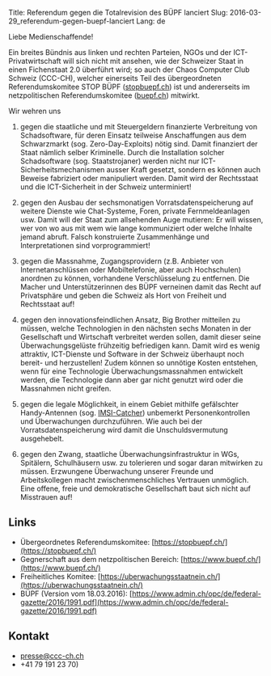 Title: Referendum gegen die Totalrevision des BÜPF lanciert
Slug: 2016-03-29_referendum-gegen-buepf-lanciert
Lang: de

Liebe Medienschaffende!

Ein breites Bündnis aus linken und rechten Parteien, NGOs und der
ICT-Privatwirtschaft will sich nicht mit ansehen, wie der Schweizer Staat in
einen Fichenstaat 2.0 überführt wird; so auch der Chaos Computer Club Schweiz
(CCC-CH), welcher einerseits Teil des übergeordneten Referendumskomitee
STOP BÜPF ([stopbuepf.ch](https://stopbuepf.ch/)) ist und andererseits im
netzpolitischen Referendumskomitee ([buepf.ch](https://www.buepf.ch/))
mitwirkt.

Wir wehren uns

1. gegen die staatliche und mit Steuergeldern finanzierte Verbreitung von
Schadsoftware, für deren Einsatz teilweise Anschaffungen aus dem
Schwarzmarkt (sog. Zero-Day-Exploits) nötig sind. Damit finanziert der
Staat nämlich selber Kriminelle. Durch die Installation solcher
Schadsoftware (sog. Staatstrojaner) werden nicht nur
ICT-Sicherheitsmechanismen ausser Kraft gesetzt, sondern es können auch
Beweise fabriziert oder manipuliert werden. Damit wird der Rechtsstaat und
die ICT-Sicherheit in der Schweiz unterminiert!

2. gegen den Ausbau der sechsmonatigen Vorratsdatenspeicherung auf weitere
Dienste wie Chat-Systeme, Foren, private Fernmeldeanlagen usw. Damit will
der Staat zum allsehenden Auge mutieren: Er will wissen, wer von wo aus mit wem
wie lange kommuniziert oder welche Inhalte jemand abruft. Falsch konstruierte
Zusammenhänge und Interpretationen sind vorprogrammiert!

3. gegen die Massnahme, Zugangsprovidern (z.B. Anbieter von Internetanschlüssen
oder Mobiltelefonie, aber auch Hochschulen) anordnen zu können, vorhandene
Verschlüsselung zu entfernen. Die Macher und Unterstützerinnen des BÜPF
verneinen damit das Recht auf Privatsphäre und geben die Schweiz als Hort von
Freiheit und Rechtsstaat auf!

4. gegen den innovationsfeindlichen Ansatz, Big Brother mitteilen zu müssen,
welche Technologien in den nächsten sechs Monaten in der Gesellschaft und
Wirtschaft verbreitet werden sollen, damit dieser seine Überwachungsgelüste
frühzeitig befriedigen kann. Damit wird es wenig attraktiv, ICT-Dienste und
Software in der Schweiz überhaupt noch bereit- und herzustellen! Zudem können
so unnötige Kosten entstehen, wenn für eine Technologie Überwachungsmassnahmen
entwickelt werden, die Technologie dann aber gar nicht genutzt wird oder die
Massnahmen nicht greifen.

5. gegen die legale Möglichkeit, in einem Gebiet mithilfe gefälschter
Handy-Antennen (sog.  [IMSI-Catcher](https://de.wikipedia.org/wiki/IMSI-Catcher))
unbemerkt Personenkontrollen und Überwachungen durchzuführen. Wie auch bei der
Vorratsdatenspeicherung wird damit die Unschuldsvermutung ausgehebelt.

6. gegen den Zwang, staatliche Überwachungsinfrastruktur in WGs, Spitälern,
Schulhäusern usw. zu tolerieren und sogar daran mitwirken zu müssen. Erzwungene
Überwachung unserer Freunde und Arbeitskollegen macht zwischenmenschliches
Vertrauen unmöglich. Eine offene, freie und demokratische Gesellschaft baut
sich nicht auf Misstrauen auf!

## Links

* Übergeordnetes Referendumskomitee: [https://stopbuepf.ch/](https://stopbuepf.ch/)
* Gegnerschaft aus dem netzpolitischen Bereich: [https://www.buepf.ch/](https://www.buepf.ch/)
* Freiheitliches Komitee: [https://uberwachungsstaatnein.ch/](https://uberwachungsstaatnein.ch/)
* BÜPF (Version vom 18.03.2016): [https://www.admin.ch/opc/de/federal-gazette/2016/1991.pdf](https://www.admin.ch/opc/de/federal-gazette/2016/1991.pdf)

## Kontakt

* presse@ccc-ch.ch
* +41 79 191 23 70)
